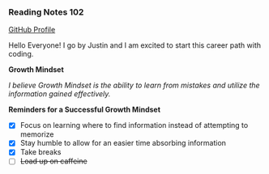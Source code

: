 ### Reading Notes 102

[GitHub Profile](https://github.com/IEMJustin)

Hello Everyone!
I go by Justin and I am excited to start this career path with coding.

**Growth Mindset**

*I believe Growth Mindset is the ability to learn from mistakes and utilize the information gained effectively.*

**Reminders for a Successful Growth Mindset**
- [x] Focus on learning where to find information instead of attempting to memorize
- [x] Stay humble to allow for an easier time absorbing information
- [x] Take breaks
- [ ] ~~Load up on caffeine~~ 
